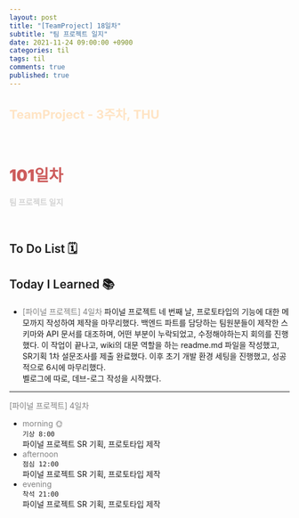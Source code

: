 ```yaml
---
layout: post
title: "[TeamProject] 18일차"
subtitle: "팀 프로젝트 일지"
date: 2021-11-24 09:00:00 +0900
categories: til
tags: til
comments: true
published: true
---
```


## <span style="color:Bisque;font-size: 22px">TeamProject - 3주차, THU</span>

<br />

# **<span style="font-weight:900;color:indianred">101일차</span>**

**<span style="color:lightgray">팀 프로젝트 일지</span>**

<br />

## <span style="font-weight:600">To Do List</span> 🗓

## <span style="font-weight:600">Today I Learned</span> 📚

- <span style="color:gray">[파이널 프로젝트] 4일차</span>
  파이널 프로젝트 네 번째 날, 프로토타입의 기능에 대한 메모까지 작성하여 제작을 마무리했다. 백엔드 파트를 담당하는 팀원분들이 제작한 스키마와 API 문서를 대조하며, 어떤 부분이 누락되었고, 수정해야하는지 회의를 진행했다. 이 작업이 끝나고, wiki의 대문 역할을 하는 readme.md 파일을 작성했고, SR기획 1차 설문조사를 제출 완료했다. 이후 초기 개발 환경 세팅을 진행했고, 성공적으로 6시에 마무리했다.
  <br>
  벨로그에 따로, 데브-로그 작성을 시작했다.
---

<span style="color:gray">[파이널 프로젝트] 4일차</span>

- <span style="color:gray">morning 🌞</span> <br>
  `기상 8:00` <br>
  파이널 프로젝트 SR 기획, 프로토타입 제작
- <span style="color:gray">afternoon</span> <br>
  `점심 12:00`<br>
  파이널 프로젝트 SR 기획, 프로토타입 제작
- <span style="color:gray">evening</span> <br>
  `착석 21:00`<br>
  파이널 프로젝트 SR 기획, 프로토타입 제작

